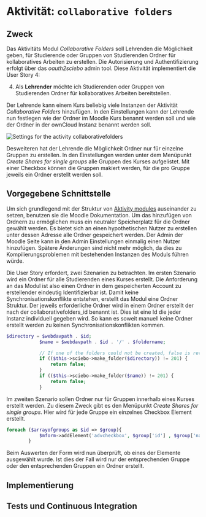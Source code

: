 # Aktivität: `collaborative folders`

## Zweck

Das Aktivitäts Modul *Collaborative Folders* soll Lehrenden die Möglichkeit geben, für Studierende oder Gruppen von Studierenden Ordner für kollaboratives Arbeiten zu erstellen.
Die Autorisierung und Authentifizierung erfolgt über das *oauth2sciebo* admin tool. Diese Aktivität implementiert die User Story 4:

<ol start="4">
  <li>Als <b>Lehrender</b> möchte ich Studierenden oder Gruppen von Studierenden Ordner für kollaboratives Arbeiten bereitstellen.</li>
</ol>

Der Lehrende kann einem Kurs beliebig viele Instanzen der Aktivität *Collaborative Folders* hinzufügen. In den Einstellungen kann der Lehrende
nun festlegen wie der Ordner im Moodle Kurs benannt werden soll und wie der Ordner in der ownCloud Instanz benannt werden soll.

![Settings for the activity collaborativefolders](activity_settings/settings.svg "Settings for the activity collaborativefolders")

Desweiteren hat der Lehrende die Möglichkeit Ordner nur für einzelne Gruppen zu erstellen. In den Einstellungen werden unter dem Menüpunkt
*Create Shares for single groups* alle Gruppen des Kurses aufgelistet. Mit einer Checkbox können die Gruppen makiert werden, für die pro Gruppe jeweils
ein Ordner erstellt werden soll.

## Vorgegebene Schnittstelle

Um sich grundlegend mit der Struktur von [Aktivity modules](https://docs.moodle.org/dev/Activity_modules "Activity Modules") auseinander zu setzen, benutzen sie die Moodle Dokumentation.
Um das hinzufügen von Ordnern zu ermöglichen muss ein neutraler Speicherplatz für die Ordner gewählt werden. Es bietet sich an einen hypothetischen Nutzer zu erstellen unter dessen Adresse alle
Ordner gespeichert werden. Der Admin der Moodle Seite kann in den Admin Einstellungen einmalig einen Nutzer hinzufügen. Spätere Änderungen sind nicht mehr möglich, da
dies zu Kompilierungsproblemen mit bestehenden Instanzen des Moduls führen würde.

Die User Story erfordert, zwei Szenarien zu betrachten. Im ersten Szenario wird ein Ordner für alle Studierenden eines Kurses erstellt.
Die Anforderung an das Modul ist also einen Ordner in dem gespeicherten Account zu erstellender eindeutig Identifizierbar ist.
Damit keine Synchronisationskonflikte entstehen, erstellt das Modul eine Ordner Struktur. Der jeweils erforderliche Ordner wird in einem
Ordner erstellt der nach der collaborativefolders_id benannt ist. Dies ist eine Id die jeder Instanz individuell gegeben wird. So kann es soweit manuell
keine Ordner erstellt werden zu keinen Synchronisationskonflikten kommen.

``` php
$directory = $webdavpath . $id;
            $name = $webdavpath . $id . '/' . $foldername;

            // If one of the folders could not be created, false is returned.
            if (($this->sciebo->make_folder($directory)) != 201) {
                return false;
            }
            if (($this->sciebo->make_folder($name)) != 201) {
                return false;
            }
```

Im zweiten Szenario sollen Ordner nur für Gruppen innerhalb eines Kurses erstellt werden. Zu diesem Zweck gibt es den Menüpunkt *Create Shares for single groups*.
Hier wird für jede Gruppe ein einzelnes Checkbox Element erstellt.

``` php
foreach ($arrayofgroups as $id => $group){
            $mform->addElement('advcheckbox', $group['id'] , $group['name'], ' Number of participants: ' . $group['numberofparticipants'], array(), array(0, 1));
        }
```

Beim Auswerten der Form wird nun überprüft, ob eines der Elemente ausgewählt wurde. Ist dies
der Fall wird nur der entsprechenden Gruppe oder den entsprechenden Gruppen ein Ordner erstellt.

## Implementierung

## Tests und Continuous Integration
